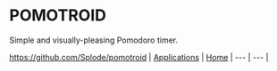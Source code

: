 # POMOTROID

 Simple and visually-pleasing Pomodoro timer.

 https://github.com/Splode/pomotroid
 | [Applications](https://portable-linux-apps.github.io/apps.html) | [Home](https://portable-linux-apps.github.io)
 | --- | --- |
